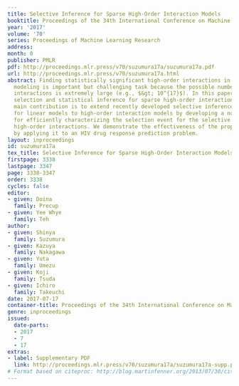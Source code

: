 ```yaml
---
title: Selective Inference for Sparse High-Order Interaction Models
booktitle: Proceedings of the 34th International Conference on Machine Learning
year: '2017'
volume: '70'
series: Proceedings of Machine Learning Research
address: 
month: 0
publisher: PMLR
pdf: http://proceedings.mlr.press/v70/suzumura17a/suzumura17a.pdf
url: http://proceedings.mlr.press/v70/suzumura17a.html
abstract: Finding statistically significant high-order interactions in predictive
  modeling is important but challenging task because the possible number of high-order
  interactions is extremely large (e.g., $&gt; 10^{17}$). In this paper we study feature
  selection and statistical inference for sparse high-order interaction models. Our
  main contribution is to extend recently developed selective inference framework
  for linear models to high-order interaction models by developing a novel algorithm
  for efficiently characterizing the selection event for the selective inference of
  high-order interactions. We demonstrate the effectiveness of the proposed algorithm
  by applying it to an HIV drug response prediction problem.
layout: inproceedings
id: suzumura17a
tex_title: Selective Inference for Sparse High-Order Interaction Models
firstpage: 3338
lastpage: 3347
page: 3338-3347
order: 3338
cycles: false
editor:
- given: Doina
  family: Precup
- given: Yee Whye
  family: Teh
author:
- given: Shinya
  family: Suzumura
- given: Kazuya
  family: Nakagawa
- given: Yuta
  family: Umezu
- given: Koji
  family: Tsuda
- given: Ichiro
  family: Takeuchi
date: 2017-07-17
container-title: Proceedings of the 34th International Conference on Machine Learning
genre: inproceedings
issued:
  date-parts:
  - 2017
  - 7
  - 17
extras:
- label: Supplementary PDF
  link: http://proceedings.mlr.press/v70/suzumura17a/suzumura17a-supp.pdf
# Format based on citeproc: http://blog.martinfenner.org/2013/07/30/citeproc-yaml-for-bibliographies/
---
```

